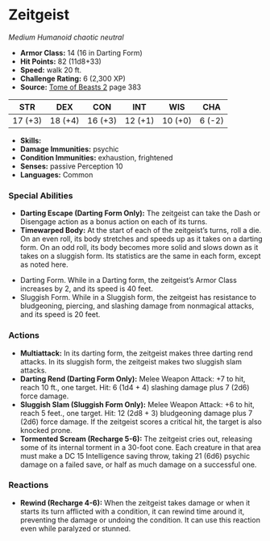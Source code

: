 # Zeitgeist

*Medium* *Humanoid* *chaotic neutral*

- **Armor Class:** 14 (16 in Darting Form)
- **Hit Points:** 82 (11d8+33)
- **Speed:** walk 20 ft.
- **Challenge Rating:** 6 (2,300 XP)
- **Source:** [Tome of Beasts 2](https://koboldpress.com/kpstore/product/tome-of-beasts-2-for-5th-edition) page 383

| STR | DEX | CON | INT | WIS | CHA |
| --- | --- | --- | --- | --- | --- |
| 17 (+3) | 18 (+4) | 16 (+3) | 12 (+1) | 10 (+0) | 6 (-2) |

- **Skills:** 
- **Damage Immunities:** psychic
- **Condition Immunities:** exhaustion, frightened
- **Senses:** passive Perception 10
- **Languages:** Common
### Special Abilities
- **Darting Escape (Darting Form Only):** The zeitgeist can take the Dash or Disengage action as a bonus action on each of its turns.
- **Timewarped Body:** At the start of each of the zeitgeist’s turns, roll a die. On an even roll, its body stretches and speeds up as it takes on a darting form. On an odd roll, its body becomes more solid and slows down as it takes on a sluggish form. Its statistics are the same in each form, except as noted here.
* Darting Form. While in a Darting form, the zeitgeist’s Armor Class increases by 2, and its speed is 40 feet.
* Sluggish Form. While in a Sluggish form, the zeitgeist has resistance to bludgeoning, piercing, and slashing damage from nonmagical attacks, and its speed is 20 feet.
### Actions
- **Multiattack:** In its darting form, the zeitgeist makes three darting rend attacks. In its sluggish form, the zeitgeist makes two sluggish slam attacks.
- **Darting Rend (Darting Form Only):** Melee Weapon Attack: +7 to hit, reach 10 ft., one target. Hit: 6 (1d4 + 4) slashing damage plus 7 (2d6) force damage.
- **Sluggish Slam (Sluggish Form Only):** Melee Weapon Attack: +6 to hit, reach 5 feet., one target. Hit: 12 (2d8 + 3) bludgeoning damage plus 7 (2d6) force damage. If the zeitgeist scores a critical hit, the target is also knocked prone.
- **Tormented Scream (Recharge 5-6):** The zeitgeist cries out, releasing some of its internal torment in a 30-foot cone. Each creature in that area must make a DC 15 Intelligence saving throw, taking 21 (6d6) psychic damage on a failed save, or half as much damage on a successful one.
### Reactions
- **Rewind (Recharge 4-6):** When the zeitgeist takes damage or when it starts its turn afflicted with a condition, it can rewind time around it, preventing the damage or undoing the condition. It can use this reaction even while paralyzed or stunned.


